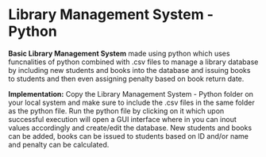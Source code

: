 # Library Management System - Python
**Basic Library Management System** made using python which uses funcnalities of python combined with .csv files to manage a library database by including new students and books into the database and issuing books to students and then even assigning penalty based on book return date.

**Implementation:** Copy the Library Management System - Python folder on your local system and make sure to include the .csv files in the same folder as the python file. Run the python file by clicking on it which upon successful execution will open a GUI interface where in you can inout values accordingly and create/edit the database. New students and books can be added, books can be issued to students based on ID and/or name and penalty can be calculated.
